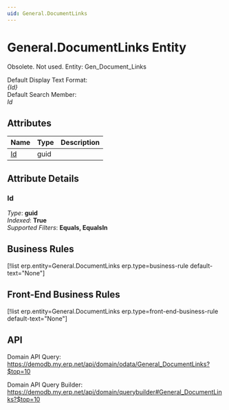 ```yaml
---
uid: General.DocumentLinks
---
```

# General.DocumentLinks Entity

Obsolete. Not used. Entity: Gen_Document_Links

Default Display Text Format:  
_{Id}_  
Default Search Member:  
_Id_  

## Attributes

| Name | Type | Description |
| ---- | ---- | --- |
| [Id](General.DocumentLinks.md#id) | guid |  


## Attribute Details

### Id

_Type_: **guid**  
_Indexed_: **True**  
_Supported Filters_: **Equals, EqualsIn**  



## Business Rules

[!list erp.entity=General.DocumentLinks erp.type=business-rule default-text="None"]

## Front-End Business Rules

[!list erp.entity=General.DocumentLinks erp.type=front-end-business-rule default-text="None"]

## API

Domain API Query:
<https://demodb.my.erp.net/api/domain/odata/General_DocumentLinks?$top=10>

Domain API Query Builder:
<https://demodb.my.erp.net/api/domain/querybuilder#General_DocumentLinks?$top=10>

